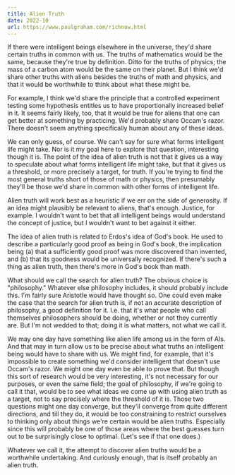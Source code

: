 ```yaml
---
title: Alien Truth
date: 2022-10
url: https://www.paulgraham.com/richnow.html
---
```


If there were intelligent beings elsewhere in the universe, they'd share certain truths in common with us. The truths of mathematics would be the same, because they're true by definition. Ditto for the truths of physics; the mass of a carbon atom would be the same on their planet. But I think we'd share other truths with aliens besides the truths of math and physics, and that it would be worthwhile to think about what these might be.

For example, I think we'd share the principle that a controlled experiment testing some hypothesis entitles us to have proportionally increased belief in it. It seems fairly likely, too, that it would be true for aliens that one can get better at something by practicing. We'd probably share Occam's razor. There doesn't seem anything specifically human about any of these ideas.

We can only guess, of course. We can't say for sure what forms intelligent life might take. Nor is it my goal here to explore that question, interesting though it is. The point of the idea of alien truth is not that it gives us a way to speculate about what forms intelligent life might take, but that it gives us a threshold, or more precisely a target, for truth. If you're trying to find the most general truths short of those of math or physics, then presumably they'll be those we'd share in common with other forms of intelligent life.

Alien truth will work best as a heuristic if we err on the side of generosity. If an idea might plausibly be relevant to aliens, that's enough. Justice, for example. I wouldn't want to bet that all intelligent beings would understand the concept of justice, but I wouldn't want to bet against it either.

The idea of alien truth is related to Erdos's idea of God's book. He used to describe a particularly good proof as being in God's book, the implication being (a) that a sufficiently good proof was more discovered than invented, and (b) that its goodness would be universally recognized. If there's such a thing as alien truth, then there's more in God's book than math.

What should we call the search for alien truth? The obvious choice is "philosophy." Whatever else philosophy includes, it should probably include this. I'm fairly sure Aristotle would have thought so. One could even make the case that the search for alien truth is, if not an accurate description of philosophy, a good definition for it. I.e. that it's what people who call themselves philosophers should be doing, whether or not they currently are. But I'm not wedded to that; doing it is what matters, not what we call it.

We may one day have something like alien life among us in the form of AIs. And that may in turn allow us to be precise about what truths an intelligent being would have to share with us. We might find, for example, that it's impossible to create something we'd consider intelligent that doesn't use Occam's razor. We might one day even be able to prove that. But though this sort of research would be very interesting, it's not necessary for our purposes, or even the same field; the goal of philosophy, if we're going to call it that, would be to see what ideas we come up with using alien truth as a target, not to say precisely where the threshold of it is. Those two questions might one day converge, but they'll converge from quite different directions, and till they do, it would be too constraining to restrict ourselves to thinking only about things we're certain would be alien truths. Especially since this will probably be one of those areas where the best guesses turn out to be surprisingly close to optimal. (Let's see if that one does.)

Whatever we call it, the attempt to discover alien truths would be a worthwhile undertaking. And curiously enough, that is itself probably an alien truth.